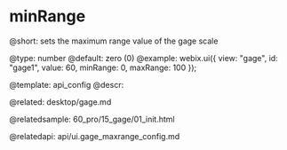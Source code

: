 minRange
=============

@short:
	sets the maximum range value of the gage scale

@type: number
@default: zero (0)
@example:
webix.ui({
    view: "gage",
    id: "gage1",
    value: 60,
    minRange: 0,
    maxRange: 100
});

@template:	api_config
@descr:

@related:
desktop/gage.md

@relatedsample:
60_pro/15_gage/01_init.html

@relatedapi: 
api/ui.gage_maxrange_config.md
